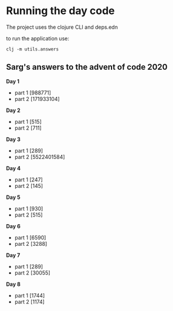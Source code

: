# Running the day code #

The project uses the clojure CLI and deps.edn

to run the application use:

```
clj -m utils.answers
```

## Sarg's answers to the advent of code 2020

__Day 1__
- part 1 [988771]
- part 2 [171933104]

__Day 2__
- part 1 [515]
- part 2 [711]

__Day 3__
- part 1 [289]
- part 2 [5522401584]

__Day 4__
- part 1 [247]
- part 2 [145]

__Day 5__
- part 1 [930]
- part 2 [515]

__Day 6__
- part 1 [6590]
- part 2 [3288]

__Day 7__
- part 1 [289]
- part 2 [30055]

__Day 8__
- part 1 [1744]
- part 2 [1174]
